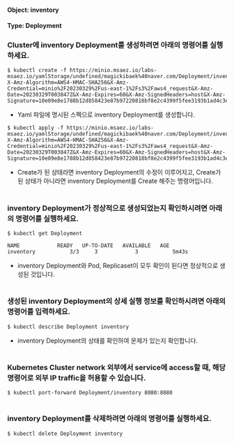 
#### Object: inventory
#### Type: Deployment

### Cluster에 inventory Deployment를 생성하려면 아래의 명령어를 실행하세요.

```
$ kubectl create -f https://minio.msaez.io/labs-msaez.io/yamlStorage/undefined/magickibaek%40naver.com/Deployment/inventory.yaml?X-Amz-Algorithm=AWS4-HMAC-SHA256&X-Amz-Credential=minio%2F20230329%2Fus-east-1%2Fs3%2Faws4_request&X-Amz-Date=20230329T003847Z&X-Amz-Expires=60&X-Amz-SignedHeaders=host&X-Amz-Signature=10e09e8e1788b12d858423e87b97220818bf8e2c4399f5fee3193b1ad4c3e0ff
```
- Yaml 파일에 명시된 스펙으로 inventory Deployment를 생성합니다.

```
$ kubectl apply -f https://minio.msaez.io/labs-msaez.io/yamlStorage/undefined/magickibaek%40naver.com/Deployment/inventory.yaml?X-Amz-Algorithm=AWS4-HMAC-SHA256&X-Amz-Credential=minio%2F20230329%2Fus-east-1%2Fs3%2Faws4_request&X-Amz-Date=20230329T003847Z&X-Amz-Expires=60&X-Amz-SignedHeaders=host&X-Amz-Signature=10e09e8e1788b12d858423e87b97220818bf8e2c4399f5fee3193b1ad4c3e0ff
```
- Create가 된 상태라면 inventory Deployment의 수정이 이루어지고, Create가 된 상태가 아니라면 inventory Deployment를 Create 해주는 명령어입니다.  
#

### inventory Deployment가 정상적으로 생성되었는지 확인하시려면 아래의 명령어를 실행하세요.

```
$ kubectl get Deployment

NAME            READY   UP-TO-DATE   AVAILABLE   AGE
inventory           3/3     3            3           5m43s

```
- inventory Deployment와 Pod, Replicaset이 모두 확인이 된다면 정상적으로 생성된 것입니다.
#

### 생성된 inventory Deployment의 상세 실행 정보를 확인하시려면 아래의 명령어를 입력하세요.

```
$ kubectl describe Deployment inventory
```
- inventory Deployment의 상태를 확인하여 문제가 있는지 확인합니다. 
#

### Kubernetes Cluster network 외부에서 service에 access할 때, 해당 명령어로 외부 IP traffic을 허용할 수 있습니다.

```
$ kubectl port-forward Deployment/inventory 8080:8080
```
#

### inventory Deployment를 삭제하려면 아래의 명령어를 실행하세요.

```
$ kubectl delete Deployment inventory
```
#

